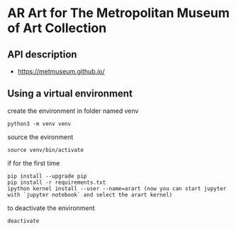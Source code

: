 # AR Art for The Metropolitan Museum of Art Collection

## API description
- https://metmuseum.github.io/

## Using a virtual environment
create the environment in folder named venv
```
python3 -m venv venv
```

source the evironment
```
source venv/bin/activate
```

if for the first time
```
pip install --upgrade pip
pip install -r requirements.txt
ipython kernel install --user --name=arart (now you can start jupyter with `jupyter notebook` and select the arart kernel)
```

to deactivate the environment
```
deactivate
```